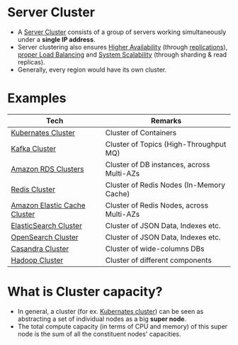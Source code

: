 # Server Cluster
- A [Server Cluster](https://www.racksolutions.com/news/blog/server-cluster-how-it-works/) consists of a group of servers working simultaneously under a **single IP address**.
- Server clustering also ensures [Higher Availability](../7a_HighAvailability/Readme.md) (through [replications](../3_Databases/4_Consistency&Replication/Replication.md)), [proper Load Balancing](LoadBalancer.md) and [System Scalability](../3_Databases/3_ScalabilityTechniques/Readme.md) (through sharding & read replicas).
- Generally, every region would have its own cluster.

# Examples

| Tech                                                                                                     | Remarks                                   |
|----------------------------------------------------------------------------------------------------------|-------------------------------------------|
| [Kubernates Cluster](../9_Container&Orchestration/Kubernates/Readme.md)                        | Cluster of Containers                     |
| [Kafka Cluster](../4_MessageBrokersEDA/Kafka/Readme.md)                                               | Cluster of Topics (High-Throughput MQ)    |                     
| [Amazon RDS Clusters](../2_AWS/1_DatabaseServices/AmazonRDS/RDSDeploymentOptions/MultiAZInstance.md)             | Cluster of DB instances, across Multi-AZs |
| [Redis Cluster](../3_Databases/8_InMemory-Databases/Redis/RedisCluster.md)                     | Cluster of Redis Nodes (In-Memory Cache)  |
| [Amazon Elastic Cache Cluster](../2_AWS/1_DatabaseServices/AmazonElasticCache/ClusterMode.md) | Cluster of Redis Nodes, across Multi-AZs  |
| [ElasticSearch Cluster](../3_Databases/9_Search-Databases/ElasticSearch/Cluster.md)            | Cluster of JSON Data, Indexes etc.        |
| [OpenSearch Cluster](../2_AWS/1_DatabaseServices/AmazonOpenSearch/Readme.md)        | Cluster of JSON Data, Indexes etc.        |
| [Casandra Cluster](../3_Databases/11_WideColumn-Databases/ApacheCasandra.md)                   | Cluster of wide-columns DBs               |
| [Hadoop Cluster](../6_BigData/ApacheHadoop)                                                   | Cluster of different components           |

# What is Cluster capacity?
- In general, a cluster (for ex. [Kubernates cluster](../9_Container&Orchestration/Kubernates/Readme.md)) can be seen as abstracting a set of individual nodes as a big **super node**.
- The total compute capacity (in terms of CPU and memory) of this super node is the sum of all the constituent nodes' capacities.